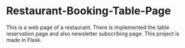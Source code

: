 # Restaurant-Booking-Table-Page
This is a web page of a restaurant. There is implemented the table reservation page and also newsletter subscribing page. This project is made in Flask.
